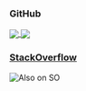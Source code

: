 ### GitHub
<a href="https://github.com/anuraghazra/convoychat">
  <img align="center" src="https://github-readme-stats.vercel.app/api?username=j-i-l&show_icons=true&icon_color=805AD5&text_color=808080&bg_color=ffffff00&hide_title=true&include_all_commits=true&count_private=true&hide_border=true&cache_seconds=86400&include_orgs=true" />
</a>
<a href="https://github.com/anuraghazra/github-readme-stats">
  <img align="center" src="https://github-readme-stats.vercel.app/api/top-langs/?username=j-i-l&show_icons=true&icon_color=805AD5&text_color=808080&bg_color=ffffff00&hide_title=true&include_all_commits=true&count_private=true&hide_border=true&langs_count=6&layout=compact&cache_seconds=86400&exclude_repo=SwissR0&include_orgs=true" />
</a>


### [StackOverflow](https://stackoverflow.com/users/1622937/jojo)
![Also on SO](https://se-flair.appspot.com/1779931@2x.png)
